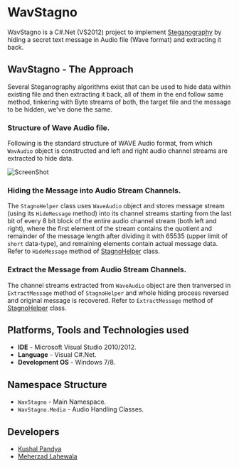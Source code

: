 # WavStagno
WavStagno is a C#.Net (VS2012) project to implement [Steganography](http://en.wikipedia.org/wiki/Steganography) by hiding a secret text message in Audio file (Wave format) and extracting it back.

## WavStagno - The Approach
Several Steganography algorithms exist that can be used to hide data within existing file and then extracting it back, all of them in the end follow same method, tinkering with Byte streams of both, the target file and the message to be hidden, we've done the same.

### Structure of Wave Audio file.
Following is the standard structure of WAVE Audio format, from which `WavAudio` object is constructed and left and right audio channel streams are extracted to hide data.

![ScreenShot](https://raw.github.com/kushalpandya/WavStagno/master/Documents/WAVE%20Structure.png)

### Hiding the Message into Audio Stream Channels.
The `StagnoHelper` class uses `WaveAudio` object and stores message stream (using its `HideMessage` method) into its channel streams starting from the last bit of every 8 bit block of the entire audio channel stream (both left and right), where the first element of the stream contains the quotient and remainder of the message length after dividing it with 65535 (upper limit of `short` data-type), and remaining elements contain actual message data. Refer to `HideMessage` method of [StagnoHelper](https://github.com/kushalpandya/WavStagno/blob/master/WavStagno/StagnoHelper.cs) class.

### Extract the Message from Audio Stream Channels.
The channel streams extracted from `WaveAudio` object are then tranversed in `ExtractMessage` method of `StagnoHelper` and whole hiding process reversed and original message is recovered. Refer to `ExtractMessage` method of [StagnoHelper](https://github.com/kushalpandya/WavStagno/blob/master/WavStagno/StagnoHelper.cs) class.


## Platforms, Tools and Technologies used

* **IDE** - Microsoft Visual Studio 2010/2012.
* **Language** - Visual C#.Net.
* **Development OS** - Windows 7/8.

## Namespace Structure

* `WavStagno` - Main Namespace.
* `WavStagno.Media` - Audio Handling Classes.

## Developers

* [Kushal Pandya](https://github.com/kushalpandya)
* [Meherzad Lahewala](https://github.com/meherzad)